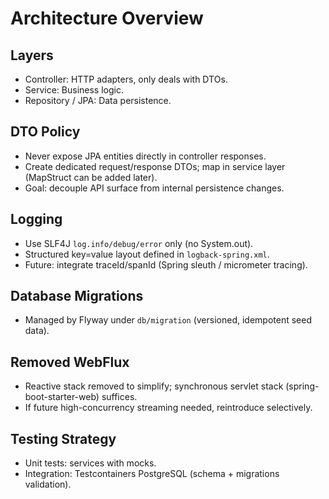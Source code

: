 # Architecture Overview

## Layers
- Controller: HTTP adapters, only deals with DTOs.
- Service: Business logic.
- Repository / JPA: Data persistence.

## DTO Policy
- Never expose JPA entities directly in controller responses.
- Create dedicated request/response DTOs; map in service layer (MapStruct can be added later).
- Goal: decouple API surface from internal persistence changes.

## Logging
- Use SLF4J `log.info/debug/error` only (no System.out).
- Structured key=value layout defined in `logback-spring.xml`.
- Future: integrate traceId/spanId (Spring sleuth / micrometer tracing).

## Database Migrations
- Managed by Flyway under `db/migration` (versioned, idempotent seed data).

## Removed WebFlux
- Reactive stack removed to simplify; synchronous servlet stack (spring-boot-starter-web) suffices.
- If future high-concurrency streaming needed, reintroduce selectively.

## Testing Strategy
- Unit tests: services with mocks.
- Integration: Testcontainers PostgreSQL (schema + migrations validation).

